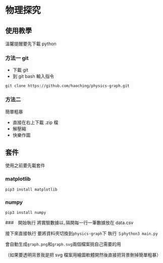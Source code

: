 # 物理探究

## 使用教學

溫馨提醒要先下載 python

### 方法一 git
- 下載 git
- 到 git bash 輸入指令
```
git clone https://github.com/haoching/physics-graph.git
```
### 方法二 
簡單粗暴

- 直接在右上下載 .zip 檔
- 解壓縮
- 快樂作圖

## 套件

使用之前要先載套件

### matplotlib
```
pip3 install matplotlib 
```
### numpy
```
pip3 install numpy
```

###　開始執行
將實驗數據以`,`隔開每一行一筆數據放在 data.csv

接下來直接執行 要將資料夾切換到`physics-graph`下
執行 `＄phython3 main.py`

會自動生成`graph.png`和`graph.svg`兩個檔案挑自己需要的用

（如果要透明背景我是把 svg 檔案用繪圖軟體開然後直接把背景刪掉簡單粗暴）